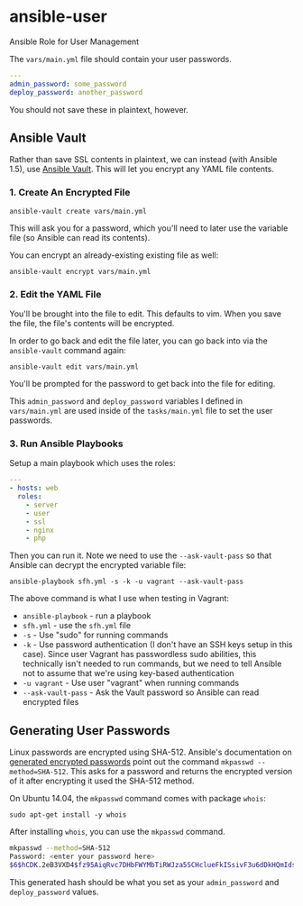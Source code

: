 ansible-user
============

Ansible Role for User Management

The `vars/main.yml` file should contain your user passwords.

```yml
---
admin_password: some_password
deploy_password: another_password
```

You should not save these in plaintext, however.

## Ansible Vault

Rather than save SSL contents in plaintext, we can instead (with Ansible 1.5), use [Ansible Vault](http://www.ansible.com/blog/2014/02/19/ansible-vault). This will let you encrypt any YAML file contents.

### 1. Create An Encrypted File

    ansible-vault create vars/main.yml

This will ask you for a password, which you'll need to later use the variable file (so Ansible can read its contents).

You can encrypt an already-existing existing file as well:

    ansible-vault encrypt vars/main.yml

### 2. Edit the YAML File

You'll be brought into the file to edit. This defaults to vim. When you save the file, the file's contents will be encrypted.

In order to go back and edit the file later, you can go back into via the `ansible-vault` command again:

    ansible-vault edit vars/main.yml

You'll be prompted for the password to get back into the file for editing.

This `admin_password` and `deploy_password` variables I defined in `vars/main.yml` are used inside of the `tasks/main.yml` file to set the user passwords.

### 3. Run Ansible Playbooks

Setup a main playbook which uses the roles:

```yml
---
- hosts: web
  roles:
    - server
    - user
    - ssl
    - nginx
    - php
```

Then you can run it. Note we need to use the `--ask-vault-pass` so that Ansible can decrypt the encrypted variable file:

    ansible-playbook sfh.yml -s -k -u vagrant --ask-vault-pass

The above command is what I use when testing in Vagrant:

* `ansible-playbook` - run a playbook
* `sfh.yml` - use the `sfh.yml` file
* `-s` - Use "sudo" for running commands
* `-k` - Use password authentication (I don't have an SSH keys setup in this case). Since user Vagrant has passwordless sudo abilities, this technically isn't needed to run commands, but we need to tell Ansible not to assume that we're using key-based authentication
* `-u vagrant` - Use user "vagrant" when running commands
* `--ask-vault-pass` - Ask the Vault password so Ansible can read encrypted files

## Generating User Passwords

Linux passwords are encrypted using SHA-512. Ansible's documentation on [generated encrypted passwords](http://docs.ansible.com/faq.html#how-do-i-generate-crypted-passwords-for-the-user-module) point out the command `mkpasswd --method=SHA-512`. This asks for a password and returns the encrypted version of it after encrypting it used the SHA-512 method.

On Ubuntu 14.04, the `mkpasswd` command comes with package `whois`:

    sudo apt-get install -y whois

After installing `whois`, you can use the `mkpasswd` command.

```bash
mkpasswd --method=SHA-512
Password: <enter your password here>
$6$hCDK.2eB3VXD4$fz95AiqRvc7DHbFWYMbTiRWJza5SCHclueFkISsivF3u6dDkHQmIds1uNrVb5Fk6.6WEes6iQ25GuJx0Fteos/
```

This generated hash should be what you set as your `admin_password` and `deploy_password` values.


